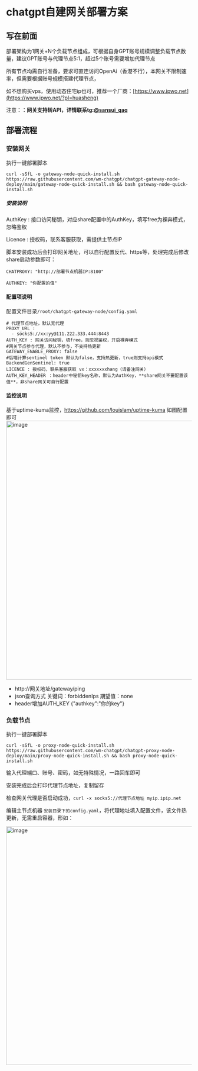 # chatgpt自建网关部署方案

## 写在前面
部署架构为1网关+N个负载节点组成，可根据自身GPT账号规模调整负载节点数量，建议GPT账号与代理节点5:1，超过5个账号需要增加代理节点

所有节点均需自行准备，要求可直连访问OpenAi（香港不行），本网关不限制速率，但需要根据账号规模搭建代理节点，

如不想购买vps，使用动态住宅ip也可，推荐一个厂商：[https://www.ipwo.net](https://www.ipwo.net/?pl=huasheng)

注意：：**网关支持转API，详情联系tg:[@sansui_qaq](https://t.me/sansui_qaq)**


## 部署流程

### 安装网关

执行一键部署脚本

```
curl -sSfL -o gateway-node-quick-install.sh https://raw.githubusercontent.com/wm-chatgpt/chatgpt-gateway-node-deploy/main/gateway-node-quick-install.sh && bash gateway-node-quick-install.sh

```
##### 安装说明
AuthKey : 接口访问秘钥，对应share配置中的AuthKey，填写free为裸奔模式，忽略鉴权

Licence : 授权码，联系客服获取，需提供主节点IP

脚本安装成功后会打印网关地址，可以自行配置反代、https等，处理完成后修改share启动参数即可：

```
CHATPROXY: "http://部署节点机器IP:8100"

AUTHKEY: "你配置的值"
```
#### 配置项说明
配置文件目录`/root/chatgpt-gateway-node/config.yaml`
```
# 代理节点地址，默认无代理  
PROXY_URL :
  - socks5://xx:yy@111.222.333.444:8443 
AUTH_KEY : 网关访问秘钥，填free，则忽视鉴权，开启裸奔模式
#网关节点参与代理，默认不参与，不支持热更新
GATEWAY_ENABLE_PROXY: false
#后端计算sentinel token 默认为false，支持热更新，true则支持api模式
BackendGenSentinel: true
LICENCE : 授权码，联系客服获取 vx：xxxxxxxhang（请备注网关）
AUTH_KEY_HEADER ：header中秘钥key名称，默认为AuthKey，**share网关不要配置该值**，非share网关可自行配置
```

#### 监控说明
基于uptime-kuma监控，https://github.com/louislam/uptime-kuma
如图配置即可
<img width="700" alt="image" src="https://github.com/wm-chatgpt/chatgpt-gateway/assets/20039029/1d8c99df-01c9-4540-99f4-cc894799dc75">

* http://网关地址/gateway/ping
* json查询方式 关键词：forbiddenIps 期望值：none
* header增加AUTH_KEY {"authkey":"你的key"}


### 负载节点

执行一键部署脚本
```
curl -sSfL -o proxy-node-quick-install.sh https://raw.githubusercontent.com/wm-chatgpt/chatgpt-proxy-node-deploy/main/proxy-node-quick-install.sh && bash proxy-node-quick-install.sh
```
输入代理端口、账号、密码，如无特殊情况，一路回车即可

安装完成后会打印代理节点地址，复制留存

检查网关代理是否启动成功，`curl -x socks5://代理节点地址 myip.ipip.net`

编辑主节点机器 `安装目录下的config.yaml`，将代理地址填入配置文件，该文件热更新，无需重启容器，形如：

<img width="645" alt="image" src="https://github.com/wm-chatgpt/chatgpt-gateway/assets/20039029/64c6ab2d-d42b-45ec-b4c9-6cef9ac47121">




